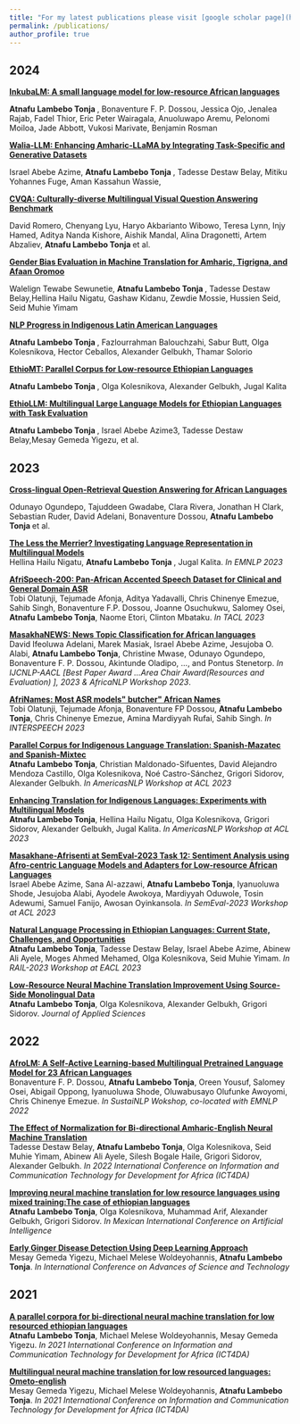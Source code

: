 ```yaml
---
title: "For my latest publications please visit [google scholar page](https://scholar.google.com/citations?user=rubyApkAAAAJ&hl=en)"
permalink: /publications/
author_profile: true
---
```

2024
----

<b>[InkubaLM: A small language model for low-resource African languages](https://arxiv.org/abs/2408.17024) </b><br> 

<b>Atnafu Lambebo Tonja </b>, Bonaventure F. P. Dossou, Jessica Ojo, Jenalea Rajab, Fadel Thior, Eric Peter Wairagala, Anuoluwapo Aremu, Pelonomi Moiloa, Jade Abbott, Vukosi Marivate, Benjamin Rosman

<b>[Walia-LLM: Enhancing Amharic-LLaMA by Integrating Task-Specific and Generative Datasets](https://arxiv.org/abs/2402.08015) </b><br>

Israel Abebe Azime, <b>Atnafu Lambebo Tonja </b>, Tadesse Destaw Belay, Mitiku Yohannes Fuge, Aman Kassahun Wassie,

<b>[CVQA: Culturally-diverse Multilingual Visual Question Answering Benchmark](https://arxiv.org/abs/2406.05967) </b><br>

David Romero, Chenyang Lyu, Haryo Akbarianto Wibowo, Teresa Lynn, Injy Hamed,
Aditya Nanda Kishore, Aishik Mandal, Alina Dragonetti, Artem Abzaliev,
<b>Atnafu Lambebo Tonja </b> et al. 

<b>[Gender Bias Evaluation in Machine Translation for Amharic, Tigrigna, and Afaan Oromoo](https://aclanthology.org/2024.gitt-1.pdf#page=12) </b><br>

Walelign Tewabe Sewunetie, <b>Atnafu Lambebo Tonja </b>, Tadesse Destaw Belay,Hellina Hailu Nigatu, Gashaw Kidanu, Zewdie Mossie, Hussien Seid, Seid Muhie Yimam

<b>[NLP Progress in Indigenous Latin American Languages](https://aclanthology.org/2024.naacl-long.385/) </b><br>

<b>Atnafu Lambebo Tonja </b>, Fazlourrahman Balouchzahi, Sabur Butt, Olga Kolesnikova, Hector Ceballos, Alexander Gelbukh, Thamar Solorio

<b>[EthioMT: Parallel Corpus for Low-resource Ethiopian Languages](https://aclanthology.org/2024.rail-1.pdf#page=117) </b><br>

<b>Atnafu Lambebo Tonja </b>, Olga Kolesnikova, Alexander Gelbukh, Jugal Kalita

<b>[EthioLLM: Multilingual Large Language Models for Ethiopian Languages with Task Evaluation](https://aclanthology.org/2024.lrec-main.561/) </b><br>

<b> Atnafu Lambebo Tonja </b>, Israel Abebe Azime3, Tadesse Destaw Belay,Mesay Gemeda Yigezu, et al.

2023
----

<b>[Cross-lingual Open-Retrieval Question Answering for African Languages](https://arxiv.org/abs/2305.06897) </b> <br>

Odunayo Ogundepo, Tajuddeen Gwadabe, Clara Rivera, Jonathan H Clark, Sebastian Ruder, David Adelani, Bonaventure Dossou, <b>Atnafu Lambebo Tonja </b> et al. 

<b>[The Less the Merrier? Investigating Language Representation in Multilingual Models](https://arxiv.org/pdf/2310.13228.pdf) </b><br>
Hellina Hailu Nigatu, <b>Atnafu Lambebo Tonja </b>, Jugal Kalita. <i>In EMNLP 2023 </i>

<b>[AfriSpeech-200: Pan-African Accented Speech Dataset for Clinical and
General Domain ASR](https://arxiv.org/pdf/2310.00274)</b><br>
Tobi Olatunji, Tejumade Afonja, Aditya Yadavalli, Chris Chinenye Emezue, Sahib Singh, Bonaventure F.P. Dossou, Joanne Osuchukwu, Salomey Osei, <b>Atnafu Lambebo Tonja</b>, Naome Etori, Clinton Mbataku. <i>In TACL 2023</i>

<b>[MasakhaNEWS: News Topic Classification for African languages](https://arxiv.org/abs/2304.09972)</b> <br>
David Ifeoluwa Adelani, Marek Masiak, Israel Abebe Azime, Jesujoba O. Alabi, <b>Atnafu Lambebo Tonja</b>, Christine Mwase, Odunayo Ogundepo, Bonaventure F. P. Dossou, Akintunde Oladipo, ..., and Pontus Stenetorp. <i>In IJCNLP-AACL [Best Paper Award ...Area Chair Award(Resources and Evaluation) ], 2023 & AfricaNLP Workshop 2023</i>.

<b>[AfriNames: Most ASR models&#34; butcher&#34; African Names](https://arxiv.org/pdf/2306.00253)</b><br>
Tobi Olatunji, Tejumade Afonja, Bonaventure FP Dossou, <b>Atnafu Lambebo Tonja</b>, Chris Chinenye Emezue, Amina Mardiyyah Rufai, Sahib Singh. <i>In INTERSPEECH 2023</i>

<b>[Parallel Corpus for Indigenous Language Translation: Spanish-Mazatec and Spanish-Mixtec](https://aclanthology.org/2023.americasnlp-1.11)</b><br>
<b>Atnafu Lambebo Tonja</b>, Christian Maldonado-Sifuentes, David Alejandro Mendoza Castillo, Olga Kolesnikova, Noé Castro-Sánchez, Grigori Sidorov, Alexander Gelbukh. <i>In AmericasNLP Workshop at ACL 2023</i>

<b>[Enhancing Translation for Indigenous Languages: Experiments with Multilingual Models](https://aclanthology.org/2023.americasnlp-1.22)</b><br>
<b>Atnafu Lambebo Tonja</b>, Hellina Hailu Nigatu, Olga Kolesnikova, Grigori Sidorov, Alexander Gelbukh, Jugal Kalita. <i>In AmericasNLP Workshop at ACL 2023</i>

<b>[Masakhane-Afrisenti at SemEval-2023 Task 12: Sentiment Analysis using Afro-centric Language Models and Adapters for Low-resource African Languages](https://aclanthology.org/2023.semeval-1.182)</b><br>
Israel Abebe Azime, Sana Al-azzawi, <b>Atnafu Lambebo Tonja</b>, Iyanuoluwa Shode, Jesujoba Alabi, Ayodele Awokoya, Mardiyyah Oduwole, Tosin Adewumi, Samuel Fanijo, Awosan Oyinkansola. <i>In SemEval-2023 Workshop at ACL 2023</i>

<b>[Natural Language Processing in Ethiopian Languages: Current State, Challenges, and Opportunities](https://aclanthology.org/2023.rail-1.14)</b><br>
<b>Atnafu Lambebo Tonja</b>, Tadesse Destaw Belay, Israel Abebe Azime, Abinew Ali Ayele, Moges Ahmed Mehamed, Olga Kolesnikova, Seid Muhie Yimam. <i>In RAIL-2023 Workshop at EACL 2023</i>

<b>[Low-Resource Neural Machine Translation Improvement Using Source-Side Monolingual Data](https://aclanthology.org/2023.rail-1.14)</b><br>
<b>Atnafu Lambebo Tonja</b>, Olga Kolesnikova, Alexander Gelbukh, Grigori Sidorov. <i>Journal of Applied Sciences</i>

2022
----

<b>[AfroLM: A Self-Active Learning-based Multilingual Pretrained Language Model for 23 African Languages](https://arxiv.org/pdf/2211.03263.pdf)</b><br>
Bonaventure F. P. Dossou, <b>Atnafu Lambebo Tonja</b>, Oreen Yousuf, Salomey Osei, Abigail Oppong, Iyanuoluwa Shode, Oluwabusayo Olufunke Awoyomi, Chris Chinenye Emezue. <i> In SustaiNLP Wokshop, co-located with EMNLP 2022 </i>

<b>[The Effect of Normalization for Bi-directional Amharic-English Neural Machine Translation](https://arxiv.org/pdf/2210.15224.pdf)</b><br>
Tadesse Destaw Belay, <b>Atnafu Lambebo Tonja</b>, Olga Kolesnikova, Seid Muhie Yimam, Abinew Ali Ayele, Silesh Bogale Haile, Grigori Sidorov, Alexander Gelbukh. <i>In 2022 International Conference on Information and Communication Technology for Development for Africa (ICT4DA) </i>

<b>[Improving neural machine translation for low resource languages using mixed training:The case of ethiopian languages](https://link.springer.com/chapter/10.1007/978-3-031-19496-2_3)</b> <br>
<b>Atnafu Lambebo Tonja</b>, Olga Kolesnikova, Muhammad Arif, Alexander Gelbukh, Grigori Sidorov. <i> In Mexican International Conference on Artificial Intelligence </i>

<b>[Early Ginger Disease Detection Using Deep Learning Approach](https://link.springer.com/chapter/10.1007/978-3-030-93709-6_32)</b><br>
Mesay Gemeda Yigezu, Michael Melese Woldeyohannis, <b>Atnafu Lambebo Tonja</b>. <i> In International Conference on Advances of Science and Technology</i>

2021
----

<b>[A parallel corpora for bi-directional neural machine translation for low resourced ethiopian languages](https://ieeexplore.ieee.org/abstract/document/9672230)</b><br>
<b>Atnafu Lambebo Tonja</b>, Michael Melese Woldeyohannis, Mesay Gemeda Yigezu. <i> In 2021 International Conference on Information and Communication Technology for Development for Africa (ICT4DA)</i>

<b>[Multilingual neural machine translation for low resourced languages: Ometo-english](https://ieeexplore.ieee.org/abstract/document/9671270)</b><br>
Mesay Gemeda Yigezu, Michael Melese Woldeyohannis, <b>Atnafu Lambebo Tonja</b>.
<i> In 2021 International Conference on Information and Communication Technology for Development for Africa (ICT4DA) </i>
